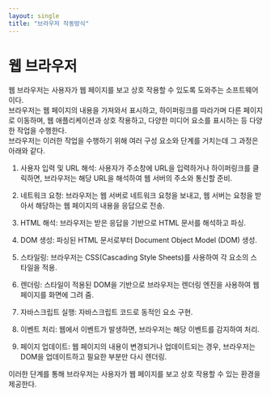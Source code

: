 ```yaml
---
layout: single
title: "브라우저 작동방식"
---
```


# 웹 브라우저

웹 브라우저는 사용자가 웹 페이지를 보고 상호 작용할 수 있도록 도와주는 소프트웨어이다.  
브라우저는 웹 페이지의 내용을 가져와서 표시하고, 하이퍼링크를 따라가며 다른 페이지로 이동하며, 웹 애플리케이션과 상호 작용하고, 다양한 미디어 요소를 표시하는 등 다양한 작업을 수행한다.  
브라우저는 이러한 작업을 수행하기 위해 여러 구성 요소와 단계를 거치는데 그 과정은 아래와 같다.  

1. 사용자 입력 및 URL 해석: 사용자가 주소창에 URL을 입력하거나 하이퍼링크를 클릭하면, 브라우저는 해당 URL을 해석하여 웹 서버의 주소와 통신할 준비.  

2. 네트워크 요청: 브라우저는 웹 서버로 네트워크 요청을 보내고, 웹 서버는 요청을 받아서 해당하는 웹 페이지의 내용을 응답으로 전송.  

3. HTML 해석: 브라우저는 받은 응답을 기반으로 HTML 문서를 해석하고 파싱.  

4. DOM 생성: 파싱된 HTML 문서로부터 Document Object Model (DOM) 생성.  

5. 스타일링: 브라우저는 CSS(Cascading Style Sheets)를 사용하여 각 요소의 스타일을 적용.  

6. 렌더링: 스타일이 적용된 DOM을 기반으로 브라우저는 렌더링 엔진을 사용하여 웹 페이지를 화면에 그려 줌.  

7. 자바스크립트 실행: 자바스크립트 코드로 동적인 요소 구현.  

8. 이벤트 처리: 웹에서 이벤트가 발생하면, 브라우저는 해당 이벤트를 감지하여 처리.  

9. 페이지 업데이트: 웹 페이지의 내용이 변경되거나 업데이트되는 경우, 브라우저는 DOM을 업데이트하고 필요한 부분만 다시 렌더링.  

이러한 단계를 통해 브라우저는 사용자가 웹 페이지를 보고 상호 작용할 수 있는 환경을 제공한다.
